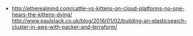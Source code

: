 - http://etherealmind.com/cattle-vs-kittens-on-cloud-platforms-no-one-hears-the-kittens-dying/
 http://www.paulstack.co.uk/blog/2016/01/02/building-an-elasticsearch-cluster-in-aws-with-packer-and-terraform/